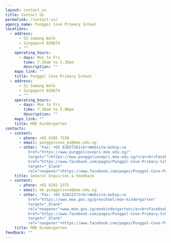 ```yaml
---
layout: contact_us
title: Contact Us
permalink: /contact-us/
agency_name: Punggol Cove Primary School
locations:
  - address:
      - 52 Sumang Walk
      - Singapore 828674
      - ""
    operating_hours:
      - days: Mon to Fri
        time: 7.30am to 5.30pm
        description: ""
    maps_link: ""
    title: Punggol Cove Primary School
  - address:
      - 52 Sumang Walk
      - Singapore 828674
      - ""
    operating_hours:
      - days: Mon to Fri
        time: 7.30am to 5.00pm
        description: ""
    maps_link: ""
    title: MOE Kindergarten
contacts:
  - content:
      - phone: +65 6385 7339
      - email: punggolcove_ps@moe.edu.sg
      - other: 'Fax: +65 63857261<br>Website:&nbsp;<a
          href="https://www.punggolcovepri.moe.edu.sg/"
          target="">https://www.punggolcovepri.moe.edu.sg/</a><br>Facebook:&nbsp;<a
          href="https://www.facebook.com/pages/Punggol-Cove-Primary-School/1452277625087945?ref=aymt_homepage_panel"
          target="_blank"
          rel="noopener">https://www.facebook.com/pages/Punggol-Cove-Primary-School</a>'
    title: General Enquiries & Feedback
  - content:
      - phone: +65 6282 2375
      - email: mk_punggolcove@moe.edu.sg
      - other: 'Fax: +65 62822372<br>Website:&nbsp;<a
          href="https://www.moe.gov.sg/preschool/moe-kindergarten"
          target="_blank"
          rel="noopener">www.moe.gov.sg/moekindergarten</a><br>Facebook:&nbsp;<a
          href="https://www.facebook.com/pages/Punggol-Cove-Primary-School/1452277625087945?ref=aymt_homepage_panel"
          target="_blank"
          rel="noopener">https://www.facebook.com/pages/Punggol-Cove-Primary-School</a>'
    title: MOE Kindergarten
feedback: ""
---
```


